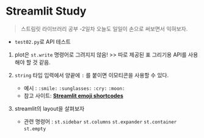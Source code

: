 # Streamlit Study

> 스트림릿 라이브러리 공부 -2일차
> 오늘도 일일이 손으로 써보면서 익혀보자. 




- `test02.py`로 API 테스트

1. plot은 `st.write` 명령어로 그려지지 않음! >> 따로 제공된 표 그리기용 API를 사용해야 할 것 같음. 
2. `string` 타입 입력에서 양끝에 `:` 를 붙이면 이모티콘을 사용할 수 있다. 
   - 예시 : `:smile:` `:sunglasses:` `:cry:` `:moon:`
   - 참고 사이트: [**Streamlit emoji shortcodes**](https://share.streamlit.io/streamlit/emoji-shortcodes)

3. streamlit의 layout을 살펴보자 
   - 관련 명령어 : `st.sidebar` `st.columns` `st.expander` `st.container` `st.empty` 

